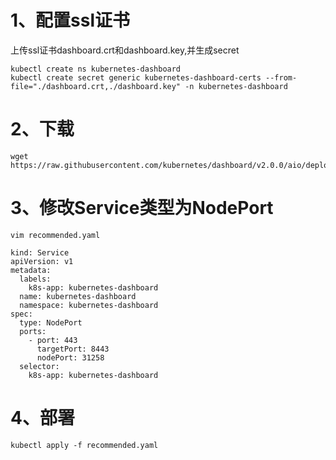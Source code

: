 # 1、配置ssl证书

上传ssl证书dashboard.crt和dashboard.key,并生成secret
```
kubectl create ns kubernetes-dashboard
kubectl create secret generic kubernetes-dashboard-certs --from-file="./dashboard.crt,./dashboard.key" -n kubernetes-dashboard
```

# 2、下载
```
wget https://raw.githubusercontent.com/kubernetes/dashboard/v2.0.0/aio/deploy/recommended.yaml
```

# 3、修改Service类型为NodePort
```
vim recommended.yaml

kind: Service
apiVersion: v1
metadata:
  labels:
    k8s-app: kubernetes-dashboard
  name: kubernetes-dashboard
  namespace: kubernetes-dashboard
spec:
  type: NodePort
  ports:
    - port: 443
      targetPort: 8443
      nodePort: 31258
  selector:
    k8s-app: kubernetes-dashboard
```

# 4、部署
```
kubectl apply -f recommended.yaml
```
